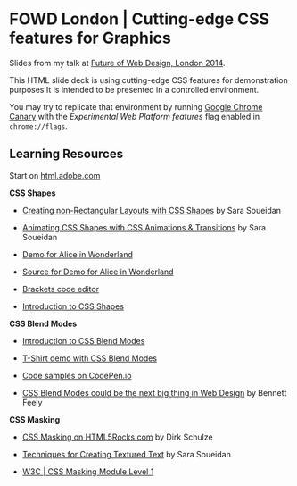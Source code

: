 FOWD London | Cutting-edge CSS features for Graphics
===

Slides from my talk at [Future of Web Design, London 2014](http://futureofwebdesign.com/london-2014/).

This HTML slide deck is using cutting-edge CSS features for demonstration purposes
It is intended to be presented in a controlled environment.

You may try to replicate that environment by running
[Google Chrome Canary](https://www.google.com/intl/en/chrome/browser/canary.html)
with the _Experimental Web Platform features_ flag enabled in `chrome://flags`.


Learning Resources
---

Start on [html.adobe.com](http://html.adobe.com/webplatform)

**CSS Shapes**

  * [Creating non-Rectangular Layouts with CSS Shapes](http://sarasoueidan.com/blog/css-shapes/) by Sara Soueidan

  * [Animating CSS Shapes with CSS Animations & Transitions](http://sarasoueidan.com/blog/animating-css-shapes/) by Sara Soueidan

  * [Demo for Alice in Wonderland ](http://adobe-webplatform.github.io/Demo-for-Alice-s-Adventures-in-Wonderland/)

  * [Source for Demo for Alice in Wonderland](https://github.com/adobe-webplatform/Demo-for-Alice-s-Adventures-in-Wonderland)

  * [Brackets code editor](http://brackets.io)

  * [Introduction to CSS Shapes](http://html.adobe.com/webplatform/layout/shapes/)


**CSS Blend Modes**

  * [Introduction to CSS Blend Modes](http://html.adobe.com/webplatform/graphics/blendmodes/)

  * [T-Shirt demo with CSS Blend Modes](razvancaliman.com/cssblending/)

  * [Code samples on CodePen.io](http://codepen.io/collection/hfxiw)

  * [CSS Blend Modes could be the next big thing in Web Design](https://medium.com/web-design-technique/6b51bf53743a) by Bennett Feely


**CSS Masking**

  * [CSS Masking on HTML5Rocks.com](http://www.html5rocks.com/en/tutorials/masking/adobe/) by Dirk Schulze

  * [Techniques for Creating Textured Text](http://tympanus.net/codrops/2013/12/02/techniques-for-creating-textured-text/) by Sara Soueidan

  * [W3C | CSS Masking Module Level 1](http://www.w3.org/TR/css-masking-1/)
